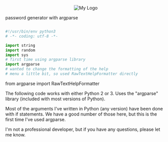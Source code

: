 <p align="center">
  <img src="https://upload.wikimedia.org/wikipedia/commons/a/ab/Logo_TV_2015.png" alt="My Logo">
</p>


password generator with argparse

```Python

#!/usr/bin/env python3
# -*- coding: utf-8 -*-

import string
import random
import sys
# first time using argparse library
import argparse
# wanted to change the formatting of the help
# menu a little bit, so used RawTextHelpFormatter directly

```

from argparse import RawTextHelpFormatter

The following code works with either Python 2 or 3. Uses the  "argparse" library (included with most versions of Python).

Most of the arguments I've written in Python (any version) have been done with if statements. We have a good number of those here, but this is the first time I've used argparse.

I'm not a professional developer, but if you have any questions, please let me know.
